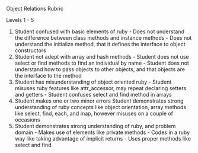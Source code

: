 Object Relations Rubric

Levels 1 - 5
  1. Student confused with basic elements of ruby
    - Does not understand the difference between class methods and instance methods
    - Does not understand the initialize method, that it defines the interface to object constructors
  2. Student not adept with array and hash methods
    - Student does not use select or find methods to find an individual by name
    - Student does not understand how to pass objects to other objects, and that objects are the interface to the method
  3. Student has misunderstanding of object oriented ruby
    - Student misuses ruby features like attr_accessor, may repeat declaring setters and getters
    - Student confuses select and find method in arrays
  4. Student makes one or two minor errors
    Student demonstrates strong understanding of ruby concepts like object orientation, array methods like select, find, each, and map, however misuses on a couple of occasions
  5. Student demonstrates strong understanding of ruby, and problem domain
    - Makes use of elements like private methods
    - Codes in a ruby way like taking advantage of implicit returns
    - Uses proper methods like select and find.  
